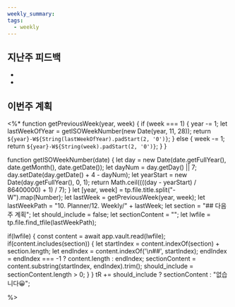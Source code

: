 ```yaml
---
weekly_summary: 
tags:
  - weekly
---
```

## 지난주 피드백
- 
- 

## 이번주 계획

<%* 
function getPreviousWeek(year, week) { 
if (week === 1) { 
year -= 1; 
let lastWeekOfYear = getISOWeekNumber(new Date(year, 11, 28)); 
return `${year}-W${String(lastWeekOfYear).padStart(2, '0')}`; }
else {
week -= 1; 
return `${year}-W${String(week).padStart(2, '0')}`; } } 

function getISOWeekNumber(date) { 
let day = new Date(date.getFullYear(), date.getMonth(), date.getDate()); 
let dayNum = day.getDay() || 7; day.setDate(day.getDate() + 4 - dayNum); 
let yearStart = new Date(day.getFullYear(), 0, 1); 
return Math.ceil((((day - yearStart) / 86400000) + 1) / 7); } 
let [year, week] = tp.file.title.split("-W").map(Number); 
let lastWeek = getPreviousWeek(year, week); 
let lastWeekPath = "10. Planner/12. Weekly/" + lastWeek; 
let section = "## 다음 주 계획"; 
let should_include = false; 
let sectionContent = ""; 
let lwfile = tp.file.find_tfile(lastWeekPath); 

if(lwfile) { const content = await app.vault.read(lwfile); if(content.includes(section)) { 
let startIndex = content.indexOf(section) + section.length;
let endIndex = content.indexOf('\n##', startIndex); endIndex = endIndex === -1 ? content.length : endIndex; sectionContent = content.substring(startIndex, endIndex).trim(); 
should_include = sectionContent.length > 0; } } 
tR += should_include ? sectionContent : "없습니다😀";

%>

